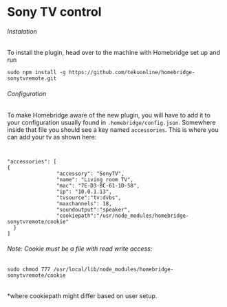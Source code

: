 # Sony TV control

###### Instalation

To install the plugin, head over to the machine with Homebridge set up and run
```
sudo npm install -g https://github.com/tekuonline/homebridge-sonytvremote.git
```

###### Configuration

To make Homebridge aware of the new plugin, you will have to add it to your configuration usually found in `.homebridge/config.json`. Somewhere inside that file you should see a key named `accessories`. This is where you can add your tv as shown here:

```


"accessories": [
{
                "accessory": "SonyTV",
                "name": "Living room TV",
                "mac": "7E-D3-BC-61-1D-58",
                "ip": "10.0.1.13",
                "tvsource":"tv:dvbs",
                "maxchannels": 18,
                "soundoutput":"speaker",
                "cookiepath":"/usr/node_modules/homebridge-sonytvremote/cookie"
  }
]

```
###### Note: Cookie must be a file with read write access:
``` 
sudo chmod 777 /usr/local/lib/node_modules/homebridge-sonytvremote/cookie
```
######
*where cookiepath might differ based on user setup.

